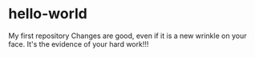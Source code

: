 # hello-world
My first repository
Changes are good, even if it is a new wrinkle on your face. It's the evidence of your hard work!!!  
